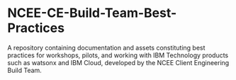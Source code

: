 # NCEE-CE-Build-Team-Best-Practices
A repository containing documentation and assets constituting best practices for workshops, pilots, and working with IBM Technology products such as watsonx and IBM Cloud, developed by the NCEE Client Engineering Build Team.
